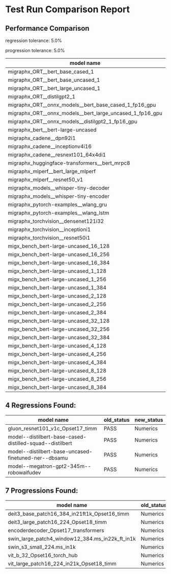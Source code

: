 # Test Run Comparison Report

## Performance Comparison

regression tolerance: 5.0%

progression tolerance: 5.0%

|model name|exit_status|analysis|old_time_ms|new_time_ms|change_ms|percent_change|
|---|---|---|---|---|---|---|
|migraphx_ORT__bert_base_cased_1|PASS|within tol|121.9358|121.8604|-0.0754|-0.06%|
|migraphx_ORT__bert_base_uncased_1|PASS|within tol|125.5324|124.4074|-1.1251|-0.9%|
|migraphx_ORT__bert_large_uncased_1|PASS|within tol|537.7661|540.0792|2.3131|0.43%|
|migraphx_ORT__distilgpt2_1|PASS|within tol|68.7667|69.0172|0.2504|0.36%|
|migraphx_ORT__onnx_models__bert_base_cased_1_fp16_gpu|Numerics|regression|66.2558|70.7819|4.5261|6.83%|
|migraphx_ORT__onnx_models__bert_large_uncased_1_fp16_gpu|Numerics|within tol|339.8115|340.7421|0.9306|0.27%|
|migraphx_ORT__onnx_models__distilgpt2_1_fp16_gpu|Numerics|within tol|34.8631|34.5217|-0.3414|-0.98%|
|migraphx_bert__bert-large-uncased|PASS|within tol|19.2441|19.6303|0.3861|2.01%|
|migraphx_cadene__dpn92i1|PASS|within tol|3.6151|3.4678|-0.1473|-4.07%|
|migraphx_cadene__inceptionv4i16|PASS|within tol|19.6405|19.7949|0.1544|0.79%|
|migraphx_cadene__resnext101_64x4di1|PASS|within tol|4.1551|4.1855|0.0304|0.73%|
|migraphx_huggingface-transformers__bert_mrpc8|PASS|within tol|7.0873|7.0474|-0.04|-0.56%|
|migraphx_mlperf__bert_large_mlperf|PASS|within tol|26.3917|27.2229|0.8312|3.15%|
|migraphx_mlperf__resnet50_v1|Numerics|within tol|14.0806|14.7031|0.6225|4.42%|
|migraphx_models__whisper-tiny-decoder|PASS|within tol|41.4833|41.7456|0.2623|0.63%|
|migraphx_models__whisper-tiny-encoder|Numerics|within tol|104.7007|104.9262|0.2255|0.22%|
|migraphx_pytorch-examples__wlang_gru|PASS|regression|17.6164|20.4312|2.8148|15.98%|
|migraphx_pytorch-examples__wlang_lstm|PASS|within tol|10.0818|9.6908|-0.391|-3.88%|
|migraphx_torchvision__densenet121i32|PASS|within tol|13.643|13.6254|-0.0176|-0.13%|
|migraphx_torchvision__inceptioni1|PASS|within tol|3.1174|3.1322|0.0148|0.48%|
|migraphx_torchvision__resnet50i1|PASS|within tol|2.034|2.0626|0.0286|1.41%|
|migx_bench_bert-large-uncased_16_128|PASS|within tol|25.7004|25.7055|0.005|0.02%|
|migx_bench_bert-large-uncased_16_256|PASS|regression|37.2159|41.0722|3.8563|10.36%|
|migx_bench_bert-large-uncased_16_384|Numerics|within tol|56.6562|55.8439|-0.8122|-1.43%|
|migx_bench_bert-large-uncased_1_128|PASS|within tol|12.5743|12.661|0.0867|0.69%|
|migx_bench_bert-large-uncased_1_256|PASS|within tol|12.787|12.8223|0.0353|0.28%|
|migx_bench_bert-large-uncased_1_384|PASS|within tol|19.3881|19.3552|-0.0329|-0.17%|
|migx_bench_bert-large-uncased_2_128|PASS|within tol|12.9486|12.9839|0.0354|0.27%|
|migx_bench_bert-large-uncased_2_256|PASS|within tol|19.3691|19.2325|-0.1367|-0.71%|
|migx_bench_bert-large-uncased_2_384|PASS|within tol|19.8283|19.7807|-0.0475|-0.24%|
|migx_bench_bert-large-uncased_32_128|PASS|regression|34.2984|41.1275|6.8292|19.91%|
|migx_bench_bert-large-uncased_32_256|PASS|within tol|69.6235|69.0421|-0.5814|-0.84%|
|migx_bench_bert-large-uncased_32_384|Numerics|within tol|111.0947|110.5622|-0.5324|-0.48%|
|migx_bench_bert-large-uncased_4_128|PASS|within tol|19.3437|19.5604|0.2167|1.12%|
|migx_bench_bert-large-uncased_4_256|PASS|within tol|20.0873|20.4018|0.3145|1.57%|
|migx_bench_bert-large-uncased_4_384|PASS|within tol|23.2947|23.4102|0.1155|0.5%|
|migx_bench_bert-large-uncased_8_128|PASS|within tol|20.6936|20.2665|-0.4271|-2.06%|
|migx_bench_bert-large-uncased_8_256|PASS|within tol|25.9635|26.1384|0.1749|0.67%|
|migx_bench_bert-large-uncased_8_384|PASS|within tol|32.8103|32.6756|-0.1347|-0.41%|

## 4 Regressions Found:

|model name|old_status|new_status|
|---|---|---|
|gluon_resnet101_v1c_Opset17_timm|PASS|Numerics|
|model--distilbert-base-cased-distilled-squad--distilbert|PASS|Numerics|
|model--distilbert-base-uncased-finetuned-ner--dbsamu|PASS|Numerics|
|model--megatron-gpt2-345m--robowaifudev|PASS|Numerics|

## 7 Progressions Found:

|model name|old_status|new_status|
|---|---|---|
|deit3_base_patch16_384_in21ft1k_Opset16_timm|Numerics|PASS|
|deit3_large_patch16_224_Opset18_timm|Numerics|PASS|
|encoderdecoder_Opset17_transformers|Numerics|PASS|
|swin_large_patch4_window12_384.ms_in22k_ft_in1k|Numerics|PASS|
|swin_s3_small_224.ms_in1k|Numerics|PASS|
|vit_b_32_Opset16_torch_hub|Numerics|PASS|
|vit_large_patch16_224_in21k_Opset18_timm|Numerics|PASS|

